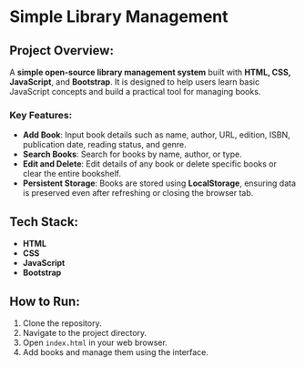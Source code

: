# Simple Library Management

## Project Overview:
A **simple open-source library management system** built with **HTML, CSS, JavaScript**, and **Bootstrap**. It is designed to help users learn basic JavaScript concepts and build a practical tool for managing books.

### Key Features:
- **Add Book**: Input book details such as name, author, URL, edition, ISBN, publication date, reading status, and genre.
- **Search Books**: Search for books by name, author, or type.
- **Edit and Delete**: Edit details of any book or delete specific books or clear the entire bookshelf.
- **Persistent Storage**: Books are stored using **LocalStorage**, ensuring data is preserved even after refreshing or closing the browser tab.

## Tech Stack:
- **HTML**
- **CSS**
- **JavaScript**
- **Bootstrap**

## How to Run:
1. Clone the repository.
2. Navigate to the project directory.
3. Open `index.html` in your web browser.
4. Add books and manage them using the interface.